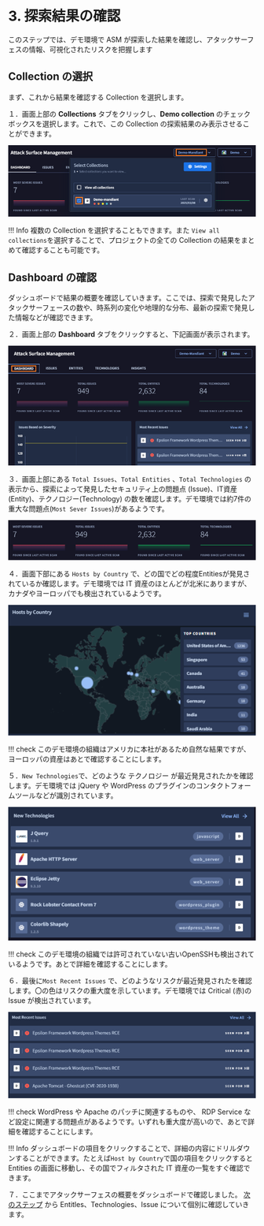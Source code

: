 # 3. 探索結果の確認

このステップでは、デモ環境で ASM が探索した結果を確認し、アタックサーフェスの情報、可視化されたリスクを把握します



## Collection の選択

まず、これから結果を確認する Collection を選択します。

１．画面上部の **Collections** タブをクリックし、**Demo collection** のチェックボックスを選択します。これで、この Collection の探索結果のみ表示させることができます。

![image-20250311183516256](images/image-20250311183516256.png)

!!! Info
    複数の Collection を選択することもできます。また `View all collections`を選択することで、プロジェクトの全ての Collection の結果をまとめて確認することも可能です。



## Dashboard の確認

ダッシュボードで結果の概要を確認していきます。ここでは、探索で発見したアタックサーフェースの数や、時系列の変化や地理的な分布、最新の探索で発見した情報などが確認できます。

２．画面上部の **Dashboard** タブをクリックすると、下記画面が表示されます。

![image-20250311183613816](images/image-20250311183613816.png)



３．画面上部にある `Total Issues`、`Total Entities` 、`Total Technologies` の表示から、探索によって発見したセキュリティ上の問題点 (Issue)、IT資産 (Entity)、テクノロジー(Technology) の数を確認します。デモ環境では約7件の重大な問題点(`Most Sever Issues`)があるようです。

![image-20250311183625463](images/image-20250311183625463.png)



４．画面下部にある `Hosts by Country` で、どの国でどの程度Entitiesが発見されているか確認します。デモ環境では IT 資産のほとんどが北米にありますが、カナダやヨーロッパでも検出されているようです。

![image-20250311183653367](images/image-20250311183653367.png)

!!! check
    このデモ環境の組織はアメリカに本社があるため自然な結果ですが、ヨーロッパの資産はあとで確認することにします。

５．`New Technologies`で、どのような テクノロジー が最近発見されたかを確認します。デモ環境では jQuery や WordPress のプラグインのコンタクトフォームツールなどが識別されています。

![image-20250311183735589](images/image-20250311183735589.png)



!!! check
    このデモ環境の組織では許可されていない古いOpenSSHも検出されているようです。あとで詳細を確認することにします。

６．最後に`Most Recent Issues`  で、どのようなリスクが最近発見されたを確認します。〇の色はリスクの重大度を示しています。デモ環境では Critical (赤)の Issue が検出されています。

![image-20250311184145344](images/image-20250311184145344.png)



!!! check
    WordPress や Apache のパッチに関連するものや、 RDP Service など設定に関連する問題点があるようです。いずれも重大度が高いので、あとで詳細を確認することにします。

!!! Info 
    ダッシュボードの項目をクリックすることで、詳細の内容にドリルダウンすることができます。たとえば`Host by Country`で国の項目をクリックするとEntities の画面に移動し、その国でフィルタされた IT 資産の一覧をすぐ確認できます。



７．ここまでアタックサーフェスの概要をダッシュボードで確認しました。  [次のステップ](../032-check-entities1) から Entitles、Technologies、Issue について個別に確認していきます。
